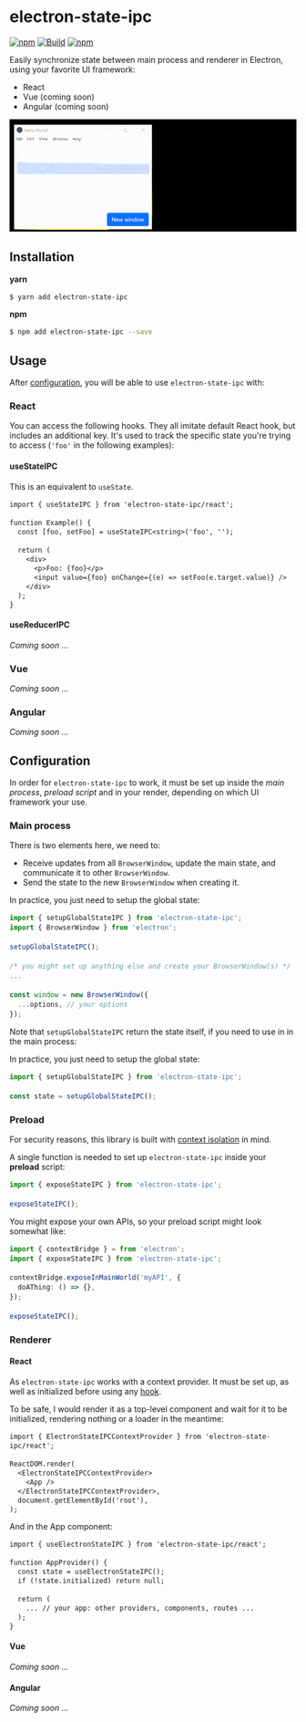 # electron-state-ipc

[![npm](https://img.shields.io/npm/v/electron-state-ipc)](https://www.npmjs.com/package/electron-state-ipc)
[![Build](https://circleci.com/gh/morintd/electron-state-ipc.svg?style=shield)](https://app.circleci.com/pipelines/github/morintd/electron-state-ipc)
[![npm](https://img.shields.io/npm/dm/electron-state-ipc)](https://www.npmjs.com/package/electron-state-ipc)

Easily synchronize state between main process and renderer in Electron, using your favorite UI framework:

- React
- Vue (coming soon)
- Angular (coming soon)

![Example in practice](https://github.com/morintd/electron-state-ipc/blob/master/example.gif?raw=true)

## Installation

**yarn**

```sh
$ yarn add electron-state-ipc
```

**npm**

```sh
$ npm add electron-state-ipc --save
```

## Usage

After [configuration](#configuration), you will be able to use `electron-state-ipc` with:

### React

You can access the following hooks. They all imitate default React hook, but includes an additional key. It's used to track the specific state you're trying to access (`'foo'` in the following examples):

#### useStateIPC

This is an equivalent to `useState`.

```tsx
import { useStateIPC } from 'electron-state-ipc/react';

function Example() {
  const [foo, setFoo] = useStateIPC<string>('foo', '');

  return (
    <div>
      <p>Foo: {foo}</p>
      <input value={foo} onChange={(e) => setFoo(e.target.value)} />
    </div>
  );
}
```

#### useReducerIPC

_Coming soon ..._

### Vue

_Coming soon ..._

### Angular

_Coming soon ..._

## Configuration

In order for `electron-state-ipc` to work, it must be set up inside the _main process_, _preload script_ and in your render, depending on which UI framework your use.

### Main process

There is two elements here, we need to:

- Receive updates from all `BrowserWindow`, update the main state, and communicate it to other `BrowserWindow`.
- Send the state to the new `BrowserWindow` when creating it.

In practice, you just need to setup the global state:

```ts
import { setupGlobalStateIPC } from 'electron-state-ipc';
import { BrowserWindow } from 'electron';

setupGlobalStateIPC();

/* you might set up anything else and create your BrowserWindow(s) */
...

const window = new BrowserWindow({
  ...options, // your options
});
```

Note that `setupGlobalStateIPC` return the state itself, if you need to use in in the main process:

In practice, you just need to setup the global state:

```ts
import { setupGlobalStateIPC } from 'electron-state-ipc';

const state = setupGlobalStateIPC();
```

### Preload

For security reasons, this library is built with [context isolation](https://www.electronjs.org/docs/latest/tutorial/context-isolation) in mind.

A single function is needed to set up `electron-state-ipc` inside your **preload** script:

```ts
import { exposeStateIPC } from 'electron-state-ipc';

exposeStateIPC();
```

You might expose your own APIs, so your preload script might look somewhat like:

```ts
import { contextBridge } = from 'electron';
import { exposeStateIPC } from 'electron-state-ipc';

contextBridge.exposeInMainWorld('myAPI', {
  doAThing: () => {},
});

exposeStateIPC();
```

### Renderer

#### React

As `electron-state-ipc` works with a context provider. It must be set up, as well as initialized before using any [hook](#usage).

To be safe, I would render it as a top-level component and wait for it to be initialized, rendering nothing or a loader in the meantime:

```tsx
import { ElectronStateIPCContextProvider } from 'electron-state-ipc/react';

ReactDOM.render(
  <ElectronStateIPCContextProvider>
    <App />
  </ElectronStateIPCContextProvider>,
  document.getElementById('root'),
);
```

And in the App component:

```tsx
import { useElectronStateIPC } from 'electron-state-ipc/react';

function AppProvider() {
  const state = useElectronStateIPC();
  if (!state.initialized) return null;

  return (
    ... // your app: other providers, components, routes ...
  );
}
```

#### Vue

_Coming soon ..._

#### Angular

_Coming soon ..._
